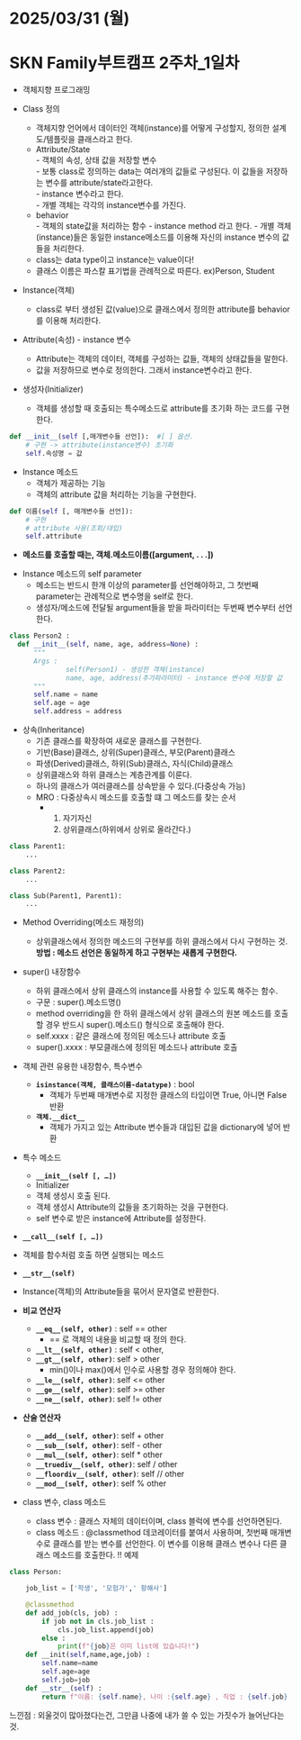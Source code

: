 # 2025/03/31 (월)
# SKN Family부트캠프 2주차_1일차
- 객체지향 프로그래밍
- Class 정의
  * 객체지향 언어에서 데이터인 객체(instance)를 어떻게 구성할지, 정의한 설계도/템플릿을 클래스라고 한다.
  * Attribute/State <br>
          - 객체의 속성, 상태 값을 저장할 변수 <br>
          - 보통 class로 정의하는 data는 여러개의 값들로 구성된다. 이 값들을 저장하는 변수를 attribute/state라고한다. <br>
          - instance 변수라고 한다. <br>
          - 개별 객체는 각각의 instance변수를 가진다.<br>
  * behavior  <br>
        - 객체의 state값을 처리하는 함수
          - instance method 라고 한다.
          - 개별 객체(instance)들은 동일한 instance메소드를 이용해 자신의 instance 변수의 값들을 처리한다.
  * class는 data type이고 instance는 value이다!
  * 클래스 이름은 파스칼 표기법을 관례적으로 따른다. ex)Person, Student
 
- Instance(객체)
  * class로 부터 생성된 값(value)으로 클래스에서 정의한 attribute를 behavior를 이용해 처리한다. 
 
- Attribute(속성) - instance 변수
  * Attribute는 객체의 데이터, 객체를 구성하는 값들, 객체의 상태값들을 말한다.
  * 값을 저장하므로 변수로 정의한다. 그래서 instance변수라고 한다.
 
- 생성자(Initializer)
  * 객체를 생성할 때 호출되는 특수메소드로 attribute를 초기화 하는 코드를 구현한다.
```python
def __init__(self [,매개변수들 선언]):  #[ ] 옵션.
    # 구현 -> attribute(instance변수) 초기화
    self.속성명 = 값
```
- Instance 메소드
  * 객체가 제공하는 기능
  * 객체의 attribute 값을 처리하는 기능을 구현한다.
```python
def 이름(self [, 매개변수들 선언]):
    # 구현
    # attribute 사용(조회/대입)
    self.attribute
```    
  * **메소드를 호출할 때는, 객체.메소드이름([argument, . . .])**
 - Instance 메소드의 self parameter
   * 메소드는 반드시 한개 이상의 parameter를 선언해야하고, 그 첫번째 parameter는 관례적으로 변수명을 self로 한다.
   * 생성자/메소드에 전달될 argument들을 받을 파라미터는 두번째 변수부터 선언한다.
  ```python
class Person2 : 
    def __init__(self, name, age, address=None) :
        """
        Args : 
                self(Person1) - 생성한 객체(instance)
                name, age, address(추가파라미터) - instance 변수에 저장할 값
        """
        self.name = name
        self.age = age
        self.address = address
```    
- 상속(Inheritance)
  * 기존 클래스를 확장하여 새로운 클래스를 구현한다.
  * 기반(Base)클래스, 상위(Super)클래스, 부모(Parent)클래스
  * 파생(Derived)클래스, 하위(Sub)클래스, 자식(Child)클래스
  * 상위클래스와 하위 클래스는 계층관계를 이룬다.
  * 하나의 클래스가 여러클래스를 상속받을 수 있다.(다중상속 가능)
  * MRO : 다중상속시 메소드를 호출할 떄 그 메소드를 찾는 순서
    - 1. 자기자신
      2. 상위클래스(하위에서 상위로 올라간다.)
```python
class Parent1:
    ...

class Parent2:
    ...

class Sub(Parent1, Parent1):
    ...
```
- Method Overriding(메소드 재정의)
  * 상위클래스에서 정의한 메소드의 구현부를 하위 클래스에서 다시 구현하는 것.<br>
  **방법 : 메소드 선언은 동일하게 하고 구현부는 새롭게 구현한다.**

- super() 내장함수
  * 하위 클래스에서 상위 클래스의 instance를 사용할 수 있도록 해주는 함수.
  * 구문 : super().메소드명()
  * method overriding을 한 하위 클래스에서 상위 클래스의 원본 메소드를 호출할 경우 반드시 super().메소드() 형식으로 호출해야 한다.
  * self.xxxx : 같은 클래스에 정의된 메소드나 attribute 호출
  * super().xxxx : 부모클래스에 정의된 메소드나 attribute 호출
 
- 객체 관련 유용한 내장함수, 특수변수
  * **`isinstance(객체, 클래스이름-datatype)`** : bool
    - 객체가 두번째 매개변수로 지정한 클래스의 타입이면 True, 아니면 False 반환
  *  **`객체.__dict__`**
     - 객체가 가지고 있는 Attribute 변수들과 대입된 값을 dictionary에 넣어 반환
  
- 특수 메소드
  -   **`__init__(self [, …])`**
    -   Initializer
    -   객체 생성시 호출 된다.
    -   객체 생성시 Attribute의 값들을 초기화하는 것을 구현한다.
    -   self 변수로 받은 instance에 Attribute를 설정한다.
-   **`__call__(self [, …])`**
  * 객체를 함수처럼 호출 하면 실행되는 메소드
-  **`__str__(self)`**
  * Instance(객체)의 Attribute들을 묶어서 문자열로 반환한다.
- **비교 연산자**
    -   **`__eq__(self, other)`** : self == other
        -   == 로 객체의 내용을 비교할 때 정의 한다.
    -   **`__lt__(self, other)`** : self < other,
    -   **`__gt__(self, other)`**: self > other
        -   min()이나 max()에서 인수로 사용할 경우 정의해야 한다.
    -   **`__le__(self, other)`**: self <= other
    -   **`__ge__(self, other)`**: self >= other
    -   **`__ne__(self, other)`**: self != other

-   **산술 연산자**
    -   **`__add__(self, other)`**: self + other
    -   **`__sub__(self, other)`**: self - other
    -   **`__mul__(self, other)`**: self \* other
    -   **`__truediv__(self, other)`**: self / other
    -   **`__floordiv__(self, other)`**: self // other
    -   **`__mod__(self, other)`**: self % other


- class 변수, class 메소드
  * class 변수 : 클래스 자체의 데이터이며, class 블럭에 변수를 선언하면된다.
  * class 메소드 : @classmethod 데코레이터를 붙여서 사용하며, 첫번째 매개변수로 클래스를 받는 변수를 선언한다. 이 변수를 이용해 클래스 변수나 다른 클래스 메소드를 호출한다.
 !! 예제
```python
class Person:

    job_list = ['학생', '모험가',' 항해사']

    @classmethod
    def add_job(cls, job) :
        if job not in cls.job_list :
            cls.job_list.append(job)
        else :
            print(f"{job}은 이미 list에 있습니다!")
    def __init(self,name,age,job) : 
        self.name=name
        self.age=age
        self.job=job
    def __str__(self) : 
        return f"이름: {self.name}, 나이 :{self.age} , 직업 : {self.job} " 
```

느낀점 : 외울것이 많아졌다는건, 그만큼 나중에 내가 쓸 수 있는 가짓수가 늘어난다는 것.
